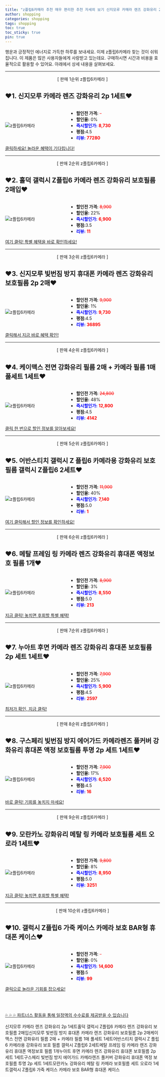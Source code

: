 ```yaml
---
title: "z플립6카메라 추천 매우 편리한 추천 자세히 보기 신지모루 카메라 렌즈 강화유리 2p"
author: shopping
categories: shopping
tags: shopping
toc: true
toc_sticky: true
pin: true
---
```

행운과 긍정적인 에너지로 가득한 하루를 보내세요. 이제 z플립6카메라 찾는 것이 쉬워집니다. 이 제품은 많은 사용자들에게 사랑받고 있는데요. 구매하시면 시간과 비용을 효율적으로 활용할 수 있어요. 아래에서 상세 내용을 살펴보세요.

---
<p class="toplist" style="margin: 0 auto; display: block; width: fit-content;">[ 판매 1순위 z플립6카메라 ]</p>

<h2><strong>❤️1. 신지모루 카메라 렌즈 강화유리 2p 1세트❤️</strong></h2>

<div style="display: flex; align-items: center;">
    <div style="flex: 0.4;">
        <img src="https://thumbnail10.coupangcdn.com/thumbnails/remote/230x230ex/image/retail/images/2350602535708046-7948de88-147e-4373-b078-b32a0a167439.jpg" alt="z플립6카메라" style="max-width: 100%;">
    </div>
    <div style="flex: 0.6; margin-left: 10px;">
        <ul>
            <li><strong>할인전 가격:</strong> <del style="color: red;">-</del></li>
            <li><strong>할인율:</strong> 0%</li>
            <li><span style='color:blue'><strong>즉시할인가:</strong></span> <span style='color:red'><strong>8,730</strong></span></li>
            <li><strong>평점:</strong>4.5</li>
            <li><span style='color:blue'><strong>리뷰:</strong></span> <span style='color:red'><strong>77280</strong></span></li>
        </ul>
    </div>
</div>
<div class="center">
    <a href="https://William4Davisa.github.io?lptag=AF9450613&subid=githubio&pageKey=1762445273&traceid=V0-153&itemId=23545577889&vendorItemId=90227552839" class="myButton">
        클릭하세요! 놀라운 혜택이 기다립니다!
    </a>
</div>


---
<p class="toplist" style="margin: 0 auto; display: block; width: fit-content;">[ 판매 2순위 z플립6카메라 ]</p>

<h2><strong>❤️2. 홀덕 갤럭시 Z플립6 카메라 렌즈 강화유리 보호필름 2매입❤️</strong></h2>

<div style="display: flex; align-items: center;">
    <div style="flex: 0.4;">
        <img src="https://thumbnail7.coupangcdn.com/thumbnails/remote/230x230ex/image/vendor_inventory/2269/cd56c7c3f9cb290b212bff7e6062681beaa0a2a05166d8ae544273ebe8d7.jpg" alt="z플립6카메라" style="max-width: 100%;">
    </div>
    <div style="flex: 0.6; margin-left: 10px;">
        <ul>
            <li><strong>할인전 가격:</strong> <del style="color: red;">8,900</del></li>
            <li><strong>할인율:</strong> 22%</li>
            <li><span style='color:blue'><strong>즉시할인가:</strong></span> <span style='color:red'><strong>6,900</strong></span></li>
            <li><strong>평점:</strong>3.5</li>
            <li><span style='color:blue'><strong>리뷰:</strong></span> <span style='color:red'><strong>11</strong></span></li>
        </ul>
    </div>
</div>
<div class="center">
    <a href="https://William4Davisa.github.io?lptag=AF9450613&subid=githubio&pageKey=8205727166&traceid=V0-153&itemId=23535639157&vendorItemId=90561879035" class="myButton">
        여기 클릭! 특별 혜택을 바로 확인하세요!
    </a>
</div>


---
<p class="toplist" style="margin: 0 auto; display: block; width: fit-content;">[ 판매 3순위 z플립6카메라 ]</p>

<h2><strong>❤️3. 신지모루 빛번짐 방지 휴대폰 카메라 렌즈 강화유리 보호필름 2p 2매❤️</strong></h2>

<div style="display: flex; align-items: center;">
    <div style="flex: 0.4;">
        <img src="https://thumbnail8.coupangcdn.com/thumbnails/remote/230x230ex/image/retail/images/2352358379612488-1b233aaa-e00f-4009-acf0-27fbb0ac142f.jpg" alt="z플립6카메라" style="max-width: 100%;">
    </div>
    <div style="flex: 0.6; margin-left: 10px;">
        <ul>
            <li><strong>할인전 가격:</strong> <del style="color: red;">9,900</del></li>
            <li><strong>할인율:</strong> 1%</li>
            <li><span style='color:blue'><strong>즉시할인가:</strong></span> <span style='color:red'><strong>9,730</strong></span></li>
            <li><strong>평점:</strong>4.5</li>
            <li><span style='color:blue'><strong>리뷰:</strong></span> <span style='color:red'><strong>36895</strong></span></li>
        </ul>
    </div>
</div>
<div class="center">
    <a href="https://William4Davisa.github.io?lptag=AF9450613&subid=githubio&pageKey=5269475134&traceid=V0-153&itemId=23194930941&vendorItemId=90227552786" class="myButton">
        클릭해서 지금 바로 혜택 확인!
    </a>
</div>


---
<p class="toplist" style="margin: 0 auto; display: block; width: fit-content;">[ 판매 4순위 z플립6카메라 ]</p>

<h2><strong>❤️4. 케이맥스 전면 강화유리 필름 2매 + 카메라 필름 1매 풀세트 1세트❤️</strong></h2>

<div style="display: flex; align-items: center;">
    <div style="flex: 0.4;">
        <img src="https://thumbnail9.coupangcdn.com/thumbnails/remote/230x230ex/image/vendor_inventory/2840/23076be4a3f87a9eeea1c2defec00a3eb8431e16d0f33d4a6fea83cae6c4.jpg" alt="z플립6카메라" style="max-width: 100%;">
    </div>
    <div style="flex: 0.6; margin-left: 10px;">
        <ul>
            <li><strong>할인전 가격:</strong> <del style="color: red;">24,800</del></li>
            <li><strong>할인율:</strong> 48%</li>
            <li><span style='color:blue'><strong>즉시할인가:</strong></span> <span style='color:red'><strong>12,800</strong></span></li>
            <li><strong>평점:</strong>4.5</li>
            <li><span style='color:blue'><strong>리뷰:</strong></span> <span style='color:red'><strong>4142</strong></span></li>
        </ul>
    </div>
</div>
<div class="center">
    <a href="https://William4Davisa.github.io?lptag=AF9450613&subid=githubio&pageKey=7470974493&traceid=V0-153&itemId=23419291729&vendorItemId=90446331445" class="myButton">
        클릭 한 번으로 할인 정보를 알아보세요!
    </a>
</div>


---
<p class="toplist" style="margin: 0 auto; display: block; width: fit-content;">[ 판매 5순위 z플립6카메라 ]</p>

<h2><strong>❤️5. 어반스티치 갤럭시 Z 플립6 카메라용 강화유리 보호 필름 갤럭시 Z플립6 2세트❤️</strong></h2>

<div style="display: flex; align-items: center;">
    <div style="flex: 0.4;">
        <img src="https://thumbnail7.coupangcdn.com/thumbnails/remote/230x230ex/image/vendor_inventory/ddeb/ebc98bfa89bd136cad44f2568cb6e75c7ae1a6ba7437cecb678b03a6f21f.jpg" alt="z플립6카메라" style="max-width: 100%;">
    </div>
    <div style="flex: 0.6; margin-left: 10px;">
        <ul>
            <li><strong>할인전 가격:</strong> <del style="color: red;">11,900</del></li>
            <li><strong>할인율:</strong> 40%</li>
            <li><span style='color:blue'><strong>즉시할인가:</strong></span> <span style='color:red'><strong>7,140</strong></span></li>
            <li><strong>평점:</strong>5.0</li>
            <li><span style='color:blue'><strong>리뷰:</strong></span> <span style='color:red'><strong>1</strong></span></li>
        </ul>
    </div>
</div>
<div class="center">
    <a href="https://William4Davisa.github.io?lptag=AF9450613&subid=githubio&pageKey=8218909911&traceid=V0-153&itemId=23615101513&vendorItemId=90640726241" class="myButton">
        여기 클릭해서 할인 정보를 확인하세요!
    </a>
</div>


---
<p class="toplist" style="margin: 0 auto; display: block; width: fit-content;">[ 판매 6순위 z플립6카메라 ]</p>

<h2><strong>❤️6. 메탈 프레임 링 카메라 렌즈 강화유리 휴대폰 액정보호 필름 1개❤️</strong></h2>

<div style="display: flex; align-items: center;">
    <div style="flex: 0.4;">
        <img src="https://thumbnail8.coupangcdn.com/thumbnails/remote/230x230ex/image/retail/images/1379087215274177-0395d222-77f5-4073-8b5f-a20144eedccd.jpg" alt="z플립6카메라" style="max-width: 100%;">
    </div>
    <div style="flex: 0.6; margin-left: 10px;">
        <ul>
            <li><strong>할인전 가격:</strong> <del style="color: red;">8,900</del></li>
            <li><strong>할인율:</strong> 3%</li>
            <li><span style='color:blue'><strong>즉시할인가:</strong></span> <span style='color:red'><strong>8,550</strong></span></li>
            <li><strong>평점:</strong>5.0</li>
            <li><span style='color:blue'><strong>리뷰:</strong></span> <span style='color:red'><strong>213</strong></span></li>
        </ul>
    </div>
</div>
<div class="center">
    <a href="https://William4Davisa.github.io?lptag=AF9450613&subid=githubio&pageKey=7493456929&traceid=V0-153&itemId=23194931447&vendorItemId=90227553142" class="myButton">
        지금 클릭! 놓치면 후회할 특별 혜택!
    </a>
</div>


---
<p class="toplist" style="margin: 0 auto; display: block; width: fit-content;">[ 판매 7순위 z플립6카메라 ]</p>

<h2><strong>❤️7. 누아트 후면 카메라 렌즈 강화유리 휴대폰 보호필름 2p 세트 1세트❤️</strong></h2>

<div style="display: flex; align-items: center;">
    <div style="flex: 0.4;">
        <img src="https://thumbnail8.coupangcdn.com/thumbnails/remote/230x230ex/image/retail/images/458829065283290-abf9a0ef-40ae-4e2e-853d-48f9fa883254.jpg" alt="z플립6카메라" style="max-width: 100%;">
    </div>
    <div style="flex: 0.6; margin-left: 10px;">
        <ul>
            <li><strong>할인전 가격:</strong> <del style="color: red;">7,900</del></li>
            <li><strong>할인율:</strong> 25%</li>
            <li><span style='color:blue'><strong>즉시할인가:</strong></span> <span style='color:red'><strong>5,900</strong></span></li>
            <li><strong>평점:</strong>4.5</li>
            <li><span style='color:blue'><strong>리뷰:</strong></span> <span style='color:red'><strong>2597</strong></span></li>
        </ul>
    </div>
</div>
<div class="center">
    <a href="https://William4Davisa.github.io?lptag=AF9450613&subid=githubio&pageKey=6528114350&traceid=V0-153&itemId=23467862879&vendorItemId=90494431258" class="myButton">
        최저가 확인, 지금 클릭!
    </a>
</div>


---
<p class="toplist" style="margin: 0 auto; display: block; width: fit-content;">[ 판매 8순위 z플립6카메라 ]</p>

<h2><strong>❤️8. 구스페리 빛번짐 방지 에어가드 카메라렌즈 풀커버 강화유리 휴대폰 액정 보호필름 투명 2p 세트 1세트❤️</strong></h2>

<div style="display: flex; align-items: center;">
    <div style="flex: 0.4;">
        <img src="https://thumbnail8.coupangcdn.com/thumbnails/remote/230x230ex/image/retail/images/2024/06/20/19/0/13359d46-c35c-49b1-a358-46349687943c.jpg" alt="z플립6카메라" style="max-width: 100%;">
    </div>
    <div style="flex: 0.6; margin-left: 10px;">
        <ul>
            <li><strong>할인전 가격:</strong> <del style="color: red;">7,900</del></li>
            <li><strong>할인율:</strong> 17%</li>
            <li><span style='color:blue'><strong>즉시할인가:</strong></span> <span style='color:red'><strong>6,520</strong></span></li>
            <li><strong>평점:</strong>4.5</li>
            <li><span style='color:blue'><strong>리뷰:</strong></span> <span style='color:red'><strong>16</strong></span></li>
        </ul>
    </div>
</div>
<div class="center">
    <a href="https://William4Davisa.github.io?lptag=AF9450613&subid=githubio&pageKey=8179328159&traceid=V0-153&itemId=23380668885&vendorItemId=90410704630" class="myButton">
        바로 클릭! 기회를 놓치지 마세요!
    </a>
</div>


---
<p class="toplist" style="margin: 0 auto; display: block; width: fit-content;">[ 판매 9순위 z플립6카메라 ]</p>

<h2><strong>❤️9. 모란카노 강화유리 메탈 링 카메라 보호필름 세트 오로라 1세트❤️</strong></h2>

<div style="display: flex; align-items: center;">
    <div style="flex: 0.4;">
        <img src="https://thumbnail9.coupangcdn.com/thumbnails/remote/230x230ex/image/retail/images/812031669459035-d0d28853-589b-4392-957e-102eab769f1a.jpg" alt="z플립6카메라" style="max-width: 100%;">
    </div>
    <div style="flex: 0.6; margin-left: 10px;">
        <ul>
            <li><strong>할인전 가격:</strong> <del style="color: red;">9,800</del></li>
            <li><strong>할인율:</strong> 8%</li>
            <li><span style='color:blue'><strong>즉시할인가:</strong></span> <span style='color:red'><strong>8,950</strong></span></li>
            <li><strong>평점:</strong>5.0</li>
            <li><span style='color:blue'><strong>리뷰:</strong></span> <span style='color:red'><strong>3251</strong></span></li>
        </ul>
    </div>
</div>
<div class="center">
    <a href="https://William4Davisa.github.io?lptag=AF9450613&subid=githubio&pageKey=6820345275&traceid=V0-153&itemId=23271096592&vendorItemId=90303427715" class="myButton">
        지금 클릭! 놓치면 후회할 특별 혜택!
    </a>
</div>


---
<p class="toplist" style="margin: 0 auto; display: block; width: fit-content;">[ 판매 10순위 z플립6카메라 ]</p>

<h2><strong>❤️10. 갤럭시 Z플립6 가죽 케이스 카메라 보호 BAR형 휴대폰 케이스❤️</strong></h2>

<div style="display: flex; align-items: center;">
    <div style="flex: 0.4;">
        <img src="https://thumbnail8.coupangcdn.com/thumbnails/remote/230x230ex/image/vendor_inventory/f1f2/a3d26891842360966c59fcba2432d6b2d9664e18c749e178c77a80374a03.jpg" alt="z플립6카메라" style="max-width: 100%;">
    </div>
    <div style="flex: 0.6; margin-left: 10px;">
        <ul>
            <li><strong>할인전 가격:</strong> <del style="color: red;">-</del></li>
            <li><strong>할인율:</strong> 0%</li>
            <li><span style='color:blue'><strong>즉시할인가:</strong></span> <span style='color:red'><strong>14,600</strong></span></li>
            <li><strong>평점:</strong>5</li>
            <li><span style='color:blue'><strong>리뷰:</strong></span> <span style='color:red'><strong>99</strong></span></li>
        </ul>
    </div>
</div>
<div class="center">
    <a href="https://William4Davisa.github.io?lptag=AF9450613&subid=githubio&pageKey=8239726770&traceid=V0-153&itemId=23714642153&vendorItemId=90739517146" class="myButton">
        클릭으로 놀라운 기회를 잡으세요!
    </a>
</div>

<br><br><br>[💦 💦 💦 파트너스 활동을 통해 일정액의 수수료를 제공받을 수 있습니다](https://link.coupang.com/a/bcpT2c)<br><br>신지모루 카메라 렌즈 강화유리 2p 1세트홀덕 갤럭시 Z플립6 카메라 렌즈 강화유리 보호필름 2매입신지모루 빛번짐 방지 휴대폰 카메라 렌즈 강화유리 보호필름 2p 2매케이맥스 전면 강화유리 필름 2매 + 카메라 필름 1매 풀세트 1세트어반스티치 갤럭시 Z 플립6 카메라용 강화유리 보호 필름 갤럭시 Z플립6 2세트메탈 프레임 링 카메라 렌즈 강화유리 휴대폰 액정보호 필름 1개누아트 후면 카메라 렌즈 강화유리 휴대폰 보호필름 2p 세트 1세트구스페리 빛번짐 방지 에어가드 카메라렌즈 풀커버 강화유리 휴대폰 액정 보호필름 투명 2p 세트 1세트모란카노 강화유리 메탈 링 카메라 보호필름 세트 오로라 1세트갤럭시 Z플립6 가죽 케이스 카메라 보호 BAR형 휴대폰 케이스